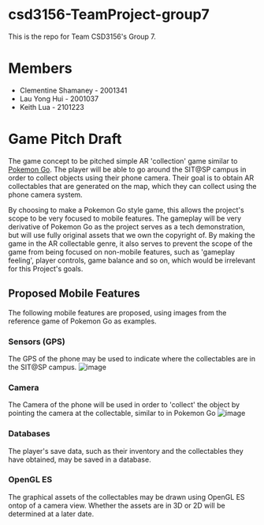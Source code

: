 # csd3156-TeamProject-group7
This is the repo for Team CSD3156's Group 7.

# Members
- Clementine Shamaney - 2001341
- Lau Yong Hui - 2001037
- Keith Lua - 2101223

# Game Pitch Draft
The game concept to be pitched simple AR 'collection' game similar to [Pokemon Go](https://en.wikipedia.org/wiki/Pok%C3%A9mon_Go). 
The player will be able to go around the SIT@SP campus in order to collect objects using their phone camera. Their goal is to obtain AR collectables that are generated on the map, which they can collect using the phone camera system.

By choosing to make a Pokemon Go style game, this allows the project's scope to be very focused to mobile features. The gameplay will be very derivative of Pokemon Go as the project serves as a tech demonstration, but will use fully original assets that we own the copyright of. By making the game in the AR collectable genre, it also serves to prevent the scope of the game from being focused on non-mobile features, such as 'gameplay feeling', player controls, game balance and so on, which would be irrelevant for this Project's goals.

## Proposed Mobile Features
The following mobile features are proposed, using images from the reference game of Pokemon Go as examples.

### Sensors (GPS)
The GPS of the phone may be used to indicate where the collectables are in the SIT@SP campus.
![image](https://github.com/ClementineAccount/csd3156-TeamProject-group7/assets/26779639/c7d02f48-16f7-4877-9afe-4091fed0d453)

### Camera
The Camera of the phone will be used in order to 'collect' the object by pointing the camera at the collectable, similar to in Pokemon Go
![image](https://github.com/ClementineAccount/csd3156-TeamProject-group7/assets/26779639/ccb23b99-2e71-4b13-ac7d-e58f6c2d1601)

### Databases
The player's save data, such as their inventory and the collectables they have obtained, may be saved in a database.

### OpenGL ES
The graphical assets of the collectables may be drawn using OpenGL ES ontop of a camera view. Whether the assets are in 3D or 2D will be determined at a later date.
